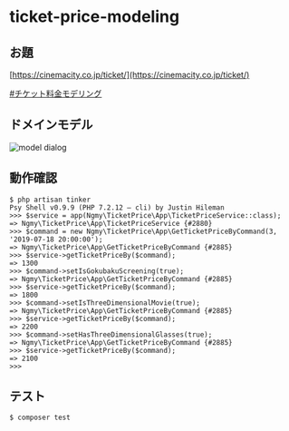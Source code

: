 
# ticket-price-modeling

## お題

[https://cinemacity.co.jp/ticket/](https://cinemacity.co.jp/ticket/)

[#チケット料金モデリング](https://twitter.com/search?q=%23%E3%83%81%E3%82%B1%E3%83%83%E3%83%88%E6%96%99%E9%87%91%E3%83%A2%E3%83%87%E3%83%AA%E3%83%B3%E3%82%B0&src=typed_query&f=live)

## ドメインモデル

![model dialog](http://www.plantuml.com/plantuml/proxy?src=https://gist.githubusercontent.com/ngmy/ea2957b7146d523a813a563fab578f90/raw)

## 動作確認

```
$ php artisan tinker
Psy Shell v0.9.9 (PHP 7.2.12 — cli) by Justin Hileman
>>> $service = app(Ngmy\TicketPrice\App\TicketPriceService::class);
=> Ngmy\TicketPrice\App\TicketPriceService {#2880}
>>> $command = new Ngmy\TicketPrice\App\GetTicketPriceByCommand(3, '2019-07-18 20:00:00');
=> Ngmy\TicketPrice\App\GetTicketPriceByCommand {#2885}
>>> $service->getTicketPriceBy($command);
=> 1300
>>> $command->setIsGokubakuScreening(true);
=> Ngmy\TicketPrice\App\GetTicketPriceByCommand {#2885}
>>> $service->getTicketPriceBy($command);
=> 1800
>>> $command->setIsThreeDimensionalMovie(true);
=> Ngmy\TicketPrice\App\GetTicketPriceByCommand {#2885}
>>> $service->getTicketPriceBy($command);
=> 2200
>>> $command->setHasThreeDimensionalGlasses(true);
=> Ngmy\TicketPrice\App\GetTicketPriceByCommand {#2885}
>>> $service->getTicketPriceBy($command);
=> 2100
>>> 
```

## テスト

```
$ composer test
```
